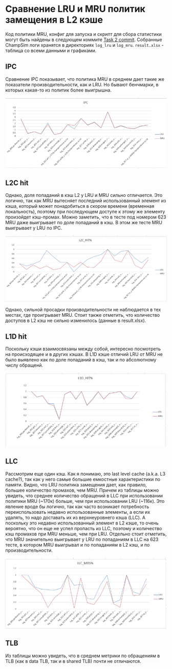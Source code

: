 # Сравнение LRU и MRU политик замещения в L2 кэше

Код политики MRU, конфиг для запуска и скрипт для сбора статистики могут быть найдены в следующем коммите [Task 2 commit](https://github.com/Trigger2000/ChampSim/commit/01e47ba5b3d731a50315b43e94179e672795f5c0). Собранные ChampSim логи хранятся в директориях `log_lru` и `log_mru`. `result.xlsx` - таблица со всеми данными и графиками. 

## IPC

Сравнение IPC показывает, что политика MRU в среднем дает такие же показатели производительности, как и LRU. Но бывают бенчмарки, в которых какая-то из политик более выигрышна.

![IPC](./IPC.png "")

## L2С hit
Однако, доля попаданий в кэш L2 у LRU и MRU сильно отличается. Это логично, так как MRU вытесняет последний использованный элемент из кэша, который может понадобиться в скором времени (временная локальность), поэтому при последующем доступе к этому же элементу произойдет кэш-промах. Можно заметить, что в тесте под номером 623 MRU даже выигрывает по доле попаданий в кэш. В этом же тесте MRU выигрывает у LRU по IPC.

![L2C_HIT](./L2C_HIT.png "")

Однако, сильной просадки производительности не наблюдается в тех местах, где проигрывает MRU. Стоит также отметить, что количество доступов в L2 кэш не сильно изменилось (данные в result.xlsx).

## L1D hit
Поскольку кэши взаимосвязаны между собой, интересно посмотреть на происходящее и в других кэшах. В L1D кэше отличий LRU от MRU не было выявлено как по доле попаданий в кэш, так и по абсолютному числу обращенй.

![L1D_HIT](./L1D_HIT.png "")

## LLC
Рассмотрим еще один кэш. Как я понимаю, это last level cache (a.k.a. L3 cache?), так как у него самые большие емкостные характеристики по памяти. Видно, что LRU политика замещения дает, как правило, большее количество промахов, чем MRU. Причем из таблицы можно увидеть, что среднее количество обращений в LLC при использовании политики MRU (~170к) больше, чем при использовании LRU (~116к). Это явление вроде бы логично, так как часто возникает потребность переиспользовать недавно использованные элементы, а если их удалять, то надо доставать их из верхнеуровнего кэша (LLC). А поскольку это недавно использованный элемент в L2 кэше, то очень вероятно, что он еще не успел пропасть из LLC, поэтому и количество кэш промахов при MRU меньше, чем при LRU. Отдельно стоит отметить, что MRU значительно выигрывает у LRU по попаданиям в LLC на 623 тесте, в котором MRU выигрывал и по попаданиям в L2 кэш, и по производительности. 

![LLC_MISS](./LLC_MISS.png "")

## TLB
Из таблицы можно увидеть, что в среднем метрики по обращениям в TLB (как в data TLB, так и в shared TLB) почти не отличаются.